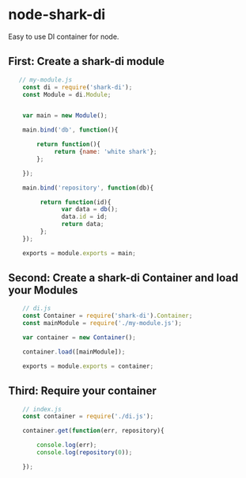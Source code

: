 # node-shark-di
Easy to use DI container for node.

## First: Create a shark-di module
```javascript 
   // my-module.js
    const di = require('shark-di');
    const Module = di.Module;


    var main = new Module();

    main.bind('db', function(){

        return function(){
             return {name: 'white shark'}; 
        };

    });

    main.bind('repository', function(db){

         return function(id){
               var data = db();
               data.id = id;
               return data;
         };
    });

    exports = module.exports = main;
```
## Second: Create a shark-di Container and load your Modules
```javascript 
    // di.js
    const Container = require('shark-di').Container;
    const mainModule = require('./my-module.js');

    var container = new Container();

    container.load([mainModule]);

    exports = module.exports = container;
```
## Third: Require your container
```javascript 
    // index.js
    const container = require('./di.js');

    container.get(function(err, repository){

        console.log(err);
        console.log(repository(0));

    });
```
